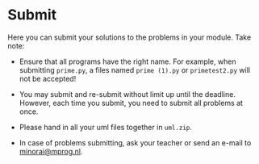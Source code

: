 # Submit

Here you can submit your solutions to the problems in your module. Take note:

- Ensure that all programs have the right name. For example, when submitting `prime.py`, a files named `prime (1).py` or `primetest2.py` will not be accepted!

- You may submit and re-submit without limit up until the deadline. However, each time you submit, you need to submit all problems at once.

- Please hand in all your uml files together in `uml.zip`. 

- In case of problems submitting, ask your teacher or send an e-mail to <minorai@mprog.nl>.
